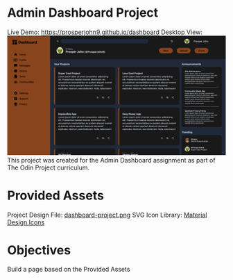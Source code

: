 
# Admin Dashboard Project
Live Demo:
https://prosperjohn9.github.io/dashboard
Desktop View:
![Desktop View](./images/dashboard.png)
This project was created for the Admin Dashboard assignment as part of The Odin Project curriculum.
# Provided Assets
Project Design File: [dashboard-project.png](https://cdn.statically.io/gh/TheOdinProject/curriculum/43cc6ab69fdfbef40d431a65677d2144668930ac/intermediate_html_css/grid/project_admin_dashboard/imgs/dashboard-project.png)
SVG Icon Library: [Material Design Icons](https://pictogrammers.com/library/mdi/)
# Objectives
Build a page based on the Provided Assets